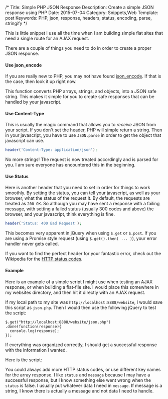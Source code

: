 /*
Title: Simple PHP JSON Response
Description: Create a simple JSON response using PHP
Date: 2015-07-04
Category: Snippets,Web
Template: post
Keywords: PHP, json, response, headers, status, encoding, parse, stringify
*/

This is little snippet I use all the time when I am building simple flat sites that need a single route for an AJAX request.

There are a couple of things you need to do in order to create a proper JSON response.

#### Use json_encode

If you are really new to PHP, you may not have found [json_encode](http://php.net/manual/en/function.json-encode.php#refsect1-function.json-encode-examples). If that is the case, then look it up right now.

This function converts PHP arrays, strings, and objects, into a JSON safe string. This makes it simple for you to create safe responses that can be handled by your javascript.

#### Use Content-Type

This is usually the magic command that allows you to *receive* JSON from your script. If you don't set the header, PHP will simple return a string. Then in your javascript, you have to use `JSON.parse` in order to get the object that javascript can use.

```php
header('Content-Type: application/json');
```

No more strings! The request is now treated accordingly and is parsed for you. I am sure everyone has encountered this in the beginning.

#### Use Status

Here is another header that you need to set in order for things to work smoothly. By setting the status, you can tell your javascript, as well as your browser, what the status of the request it. By default, the requests are treated as `200 OK`. So although you may have sent a response with a failing message, with setting a failed status (usually 300 codes and above) the browser, and your javascript, think everything is fine.

```php
header('Status: 400 Bad Request');
```

This becomes very apparent in jQuery when using `$.get` or `$.post`. If you are using a Promise style request (using `$.get().then( ... )`), your error handler never gets called.

If you want to find the perfect header for your fantastic error, check out the Wikipedia for the [HTTP status codes](https://en.wikipedia.org/wiki/List_of_HTTP_status_codes).

#### Example

Here is an example of a simple script I might use when testing an AJAX response, or when building a flat-file site. I would place this somewhere in my websites directory, and then hit it directly with an AJAX request.

If my local path to my site was `http://localhost:8888/website`, I would save this script as `json.php`. Then I would then use the following jQuery to test the script:

```
$.get("http://localhost:8888/website/json.php")
.done(function(response){
  console.log(response);
});
```

If everything was organized correctly, I should get a successful response with the information I wanted.

Here is the script:

<script src="https://gist.github.com/james2doyle/33794328675a6c88edd6.js"></script>

You could always add more HTTP status codes, or use different key names for the array response. I like `status` and `message` because I may have a successful response, but I know something else went wrong when the `status` is false. I usually put whatever data I need in `message`. If message is a string, I know there is actually a message and not data I need to handle.